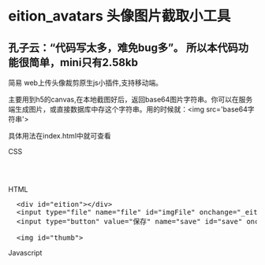 # eition_avatars 头像图片截取小工具

## 孔子云：“代码写太多，难免bug多”。 所以本代码功能很简单，mini只有2.58kb

简易 web上传头像裁剪原生js小插件,支持移动端。

主要用到h5的canvas,在本地截图好后，返回base64图片字符串。你可以在服务端生成图片，或直接数据库中存这个字符串。用的时候就：&lt;img src='base64字符串'&gt;

具体用法在index.html中就可查看

CSS
<pre>
  <style>
  .eitionCss{background:#f9f9f9;position: relative;background-repeat: no-repeat;background-size: 100%;background-position-x: 50%;background-position-y: 0;}
  .drag{background:#ffffff;border:1px solid #000;opacity: 0.4;position: absolute}
  </style>
</pre>

HTML

<pre>
  &lt;div id="eition"&gt;&lt;/div&gt;
  &lt;input type="file" name="file" id="imgFile" onchange="_eition.openFile(this)" /&gt;
  &lt;input type="button" value="保存" name="save" id="save" onclick="save()" /&gt;

  &lt;img id="thumb"&gt;
</pre>

Javascript
<pre>
<script src="eition.avatars.1.1.mini.js"></script>
  <script>
        _eition.el="eition";
        _eition.width=400;//操作面的宽度
        _eition.height=400;//操作面的高度
        _eition._width=100;//截图框的宽度
        _eition._height=100;//截图框的高度
        _eition.thumbEl="thumb";//是否显示缩略图。样式自己写吧
        _eition.start();
        function save(){
            alert(_eition.result());
        }
    </script>
</pre>

